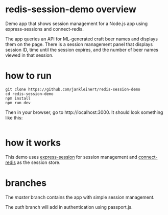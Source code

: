 # redis-session-demo overview
Demo app that shows session management for a Node.js app using express-sessions and connect-redis.

The app queries an API for ML-generated craft beer names and displays them on the page. There is a session management panel that displays session ID, time until the session expires, and the number of beer names viewed in that session. 

# how to run
```
git clone https://github.com/jankleinert/redis-session-demo
cd redis-session-demo
npm install
npm run dev
```

Then in your browser, go to http://localhost:3000. It should look something like this:

<img>

# how it works
This demo uses [express-session](https://github.com/expressjs/session) for session management and [connect-redis](https://github.com/tj/connect-redis) as the session store.

# branches
The *master* branch contains the app with simple session management.

The *auth* branch will add in authentication using passport.js.
